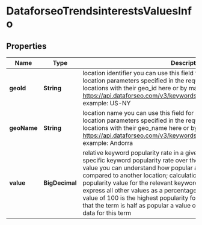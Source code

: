 

# DataforseoTrendsinterestsValuesInfo


## Properties

| Name | Type | Description | Notes |
|------------ | ------------- | ------------- | -------------|
|**geoId** | **String** | location identifier you can use this field for matching obtained results with location parameters specified in the request see the full list of available locations with their geo_id here or by making a separate request to https://api.dataforseo.com/v3/keywords_data/dataforseo_trends/locations example: US-NY |  [optional] |
|**geoName** | **String** | location name you can use this field for matching obtained results with location parameters specified in the request see the full list of available locations with their geo_name here or by making a separate request to https://api.dataforseo.com/v3/keywords_data/dataforseo_trends/locations example: Andorra |  [optional] |
|**value** | **BigDecimal** | relative keyword popularity rate in a given location represents location-specific keyword popularity rate over the specified time range; using this value you can understand how popular a keyword is in one location compared to another location; calculation: we determine the highest popularity value for the relevant keyword across all locations, and then express all other values as a percentage of that highest value (100); a value of 100 is the highest popularity for the term a value of 50 means that the term is half as popular a value of 0 means there was not enough data for this term |  [optional] |



